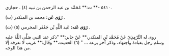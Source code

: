 ٥٤١٠ -** ت:** مُحَمَّد بن عبد الرحمن بن نبيه (٤) . حجازي.

**رَوَى عَن:** محمد بن المنكدر (ت) .

**رَوَى عَنه:** عَبد اللَّهِ بْن جَعْفَر المخرمي (٥) (ت) .

روى له التِّرْمِذِيّ عَنْ مُحَمَّد بْن المنكدر،** عَنْ جابر:** "ذكر عند النبي صَلَّى اللَّهُ عليه وسلم رجل بعبادة واجتهاد، وذكر آخر برعة ... " (٦) الحديث،** وَقَال:** غريب لا نعرفه إلا من هذا الوجه.